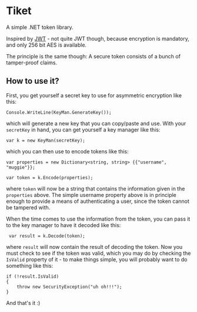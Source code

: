 # Tiket

A simple .NET token library.

Inspired by [JWT] - not quite JWT though, because encryption is mandatory, and only 256 bit AES is available.

The principle is the same though: A secure token consists of a bunch of tamper-proof claims.

## How to use it?

First, you get yourself a secret key to use for asymmetric encryption like this:

    Console.WriteLine(KeyMan.GenerateKey());

which will generate a new key that you can copy/paste and use. With your `secretKey` in hand, you
can get yourself a key manager like this:

	var k = new KeyMan(secretKey);

which you can then use to encode tokens like this:

	var properties = new Dictionary<string, string> {{"username", "muggie"}};

	var token = k.Encode(properties);

where `token` will now be a string that contains the information given in the `properties` above.
The simple username property above is in principle enough to provide a means of authenticating
a user, since the token cannot be tampered with.

When the time comes to use the information from the token, you can pass it to the key manager
to have it decoded like this:

     var result = k.Decode(token);

where `result` will now contain the result of decoding the token. Now you must check to see if
the token was valid, which you may do by checking the `IsValid` property of it - to make things
simple, you will probably want to do something like this:

	if (!result.IsValid)
	{
		throw new SecurityException("uh oh!!!");
	}

And that's it :)

[JWT]: https://jwt.io/